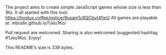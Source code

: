 The project aims to create simple JavaScript games whose size is less than 1Ko.
It all started with this toot: https://hostux.coffee/notice/9usam1cRQCbvt4fipU
All games are playable at: mbodin.github.io/1Jeu1Ko/

Pull request are welcomed.
Sharing is also welcomed (suggested hashtag #1Jeu1Ko).
Enjoy!

This README’s size is 338 bytes.
